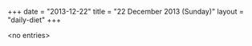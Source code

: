 +++
date = "2013-12-22"
title = "22 December 2013 (Sunday)"
layout = "daily-diet"
+++

\<no entries\>